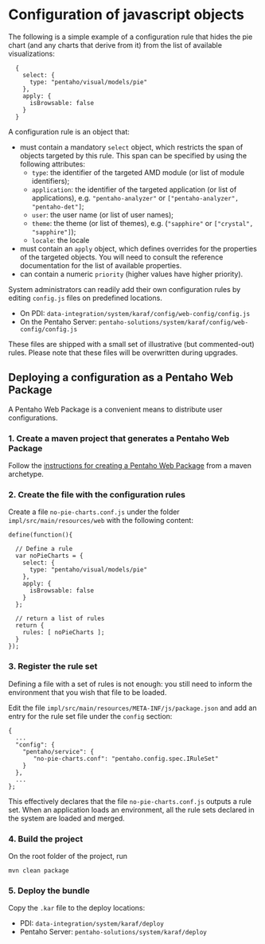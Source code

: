 # Configuration of javascript objects

The following is a simple example of a configuration rule that hides the pie chart (and any charts that derive from it) 
from the list of available visualizations:

```
  {
    select: {
      type: "pentaho/visual/models/pie"
    },
    apply: {
      isBrowsable: false
    }
  }
```

A configuration rule is an object that:
- must contain a mandatory `select` object, which restricts the span of objects targeted by this rule. 
This span can be specified by using the following attributes:
  + `type`: the identifier of the targeted AMD module (or list of module identifiers);
  + `application`:  the identifier of the targeted application (or list of applications), 
  e.g. `"pentaho-analyzer"` or `["pentaho-analyzer", "pentaho-det"]`;
  + `user`: the user name (or list of user names);
  + `theme`: the theme (or list of themes), e.g. (`"sapphire"` or `["crystal", "sapphire"]`);
  + `locale`: the locale
- must contain an `apply` object, which defines overrides for the properties of the targeted objects. 
You will need to consult the reference documentation for the list of available properties. 
- can contain a numeric `priority` (higher values have higher priority).

System administrators can readily add their own configuration rules by editing `config.js` files on predefined locations. 
- On PDI: `data-integration/system/karaf/config/web-config/config.js`
- On the Pentaho Server: `pentaho-solutions/system/karaf/config/web-config/config.js`

These files are shipped with a small set of illustrative (but commented-out) rules.
Please note that these files will be overwritten during upgrades.

## Deploying a configuration as a Pentaho Web Package 

A Pentaho Web Package is a convenient means to distribute user configurations.

### 1. Create a maven project that generates a Pentaho Web Package
 
Follow the [instructions for creating a Pentaho Web Package](pentaho-web-package) from a maven archetype.

### 2. Create the file with the configuration rules

Create a file `no-pie-charts.conf.js` under the folder `impl/src/main/resources/web` with the following content:

```
define(function(){
  
  // Define a rule
  var noPieCharts = {
    select: {
      type: "pentaho/visual/models/pie"
    },
    apply: {
      isBrowsable: false
    }
  };
    
  // return a list of rules
  return {
    rules: [ noPieCharts ];
  }
});
```


### 3. Register the rule set
Defining a file with a set of rules is not enough: 
you still need to inform the environment that you wish that file to be loaded.

Edit the file `impl/src/main/resources/META-INF/js/package.json` and
add an entry for the rule set file under the `config` section:

```
{
  ...
  "config": {
    "pentaho/service": {
       "no-pie-charts.conf": "pentaho.config.spec.IRuleSet"
    }
  },
  ...
};
```

This effectively declares that the file `no-pie-charts.conf.js` outputs a rule set.
When an application loads an environment, all the rule sets declared in the system are loaded and merged.


### 4. Build the project

On the root folder of the project, run
```
mvn clean package
```

### 5. Deploy the bundle

Copy the `.kar` file to the deploy locations:

- PDI: `data-integration/system/karaf/deploy`
- Pentaho Server: `pentaho-solutions/system/karaf/deploy`
